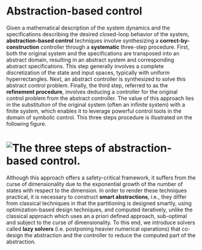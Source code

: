 # Abstraction-based control

Given a mathematical description of the system dynamics and the specifications describing the desired closed-loop behavior of the system, 
**abstraction-based control** techniques involve synthesizing a **correct-by-construction** controller through a **systematic** three-step procedure. 
First, both the original system and the specifications are transposed into an abstract domain, resulting in an abstract system and corresponding abstract specifications. 
This step generally involves a complete discretization of the state and input spaces, typically with uniform hyperrectangles.
Next, an abstract controller is synthesized to solve this abstract control problem. Finally, the third step, referred to as the **refinement procedure**, involves deducing a controller for the original control problem from the abstract controller. The value of this approach lies in the substitution of the original system (often an infinite system) with a finite system, which enables it to leverage powerful control tools in the domain of symbolic control. This three steps procedure is illustrated on the following figure.

# ![The three steps of abstraction-based control.](https://github.com/dionysos-dev/Dionysos.jl/blob/master/docs/src/assets/Abstraction-procedure.png?raw=true)

Although this approach offers a safety-critical framework, it suffers from the curse of dimensionality due to the exponential growth of the number of states with respect to the dimension.
In order to render these techniques practical, it is necessary to construct **smart abstractions**, i.e., they differ from classical techniques in that the partitioning is designed smartly, using optimization-based design techniques, and computed iteratively, unlike the classical approach which uses an a priori defined approach, sub-optimal and subject to the curse of dimensionality.
To this end, we introduce solvers called **lazy solvers** (i.e. postponing heavier numerical operations) that co-design the abstraction and the controller to reduce the computed part of the abstraction.